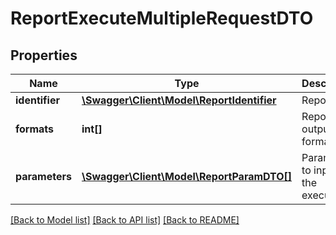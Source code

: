 # ReportExecuteMultipleRequestDTO

## Properties
Name | Type | Description | Notes
------------ | ------------- | ------------- | -------------
**identifier** | [**\Swagger\Client\Model\ReportIdentifier**](ReportIdentifier.md) | Report Id | [optional] 
**formats** | **int[]** | Report output formats | [optional] 
**parameters** | [**\Swagger\Client\Model\ReportParamDTO[]**](ReportParamDTO.md) | Parameters to input for the execution | [optional] 

[[Back to Model list]](../README.md#documentation-for-models) [[Back to API list]](../README.md#documentation-for-api-endpoints) [[Back to README]](../README.md)


